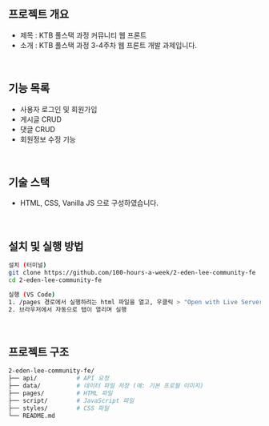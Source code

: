## 프로젝트 개요

- 제목 : KTB 풀스택 과정 커뮤니티 웹 프론트
- 소개 : KTB 풀스택 과정 3-4주차 웹 프론트 개발 과제입니다.

<br>

## 기능 목록

- 사용자 로그인 및 회원가입
- 게시글 CRUD
- 댓글 CRUD
- 회원정보 수정 기능

<br>

## 기술 스택

- HTML, CSS, Vanilla JS 으로 구성하였습니다.

<br>

## 설치 및 실행 방법

```bash
설치 (터미널)
git clone https://github.com/100-hours-a-week/2-eden-lee-community-fe
cd 2-eden-lee-community-fe

실행 (VS Code)
1. /pages 경로에서 실행하려는 html 파일을 열고, 우클릭 > "Open with Live Server" 클릭
2. 브라우저에서 자동으로 탭이 열리며 실행
```

<br>

## 프로젝트 구조

```bash
2-eden-lee-community-fe/
├── api/           # API 요청
├── data/          # 데이터 파일 저장 (예: 기본 프로필 이미지)
├── pages/         # HTML 파일
├── script/        # JavaScript 파일
├── styles/        # CSS 파일
└── README.md

```